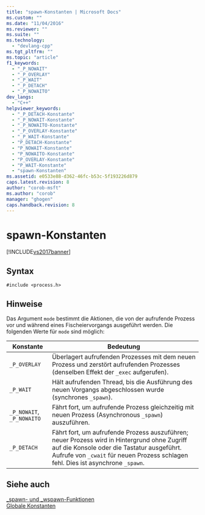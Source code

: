 ```yaml
---
title: "spawn-Konstanten | Microsoft Docs"
ms.custom: ""
ms.date: "11/04/2016"
ms.reviewer: ""
ms.suite: ""
ms.technology: 
  - "devlang-cpp"
ms.tgt_pltfrm: ""
ms.topic: "article"
f1_keywords: 
  - "_P_NOWAIT"
  - "_P_OVERLAY"
  - "_P_WAIT"
  - "_P_DETACH"
  - "_P_NOWAITO"
dev_langs: 
  - "C++"
helpviewer_keywords: 
  - "_P_DETACH-Konstante"
  - "_P_NOWAIT-Konstante"
  - "_P_NOWAITO-Konstante"
  - "_P_OVERLAY-Konstante"
  - "_P_WAIT-Konstante"
  - "P_DETACH-Konstante"
  - "P_NOWAIT-Konstante"
  - "P_NOWAITO-Konstante"
  - "P_OVERLAY-Konstante"
  - "P_WAIT-Konstante"
  - "spawn-Konstanten"
ms.assetid: e0533e88-d362-46fc-b53c-5f193226d879
caps.latest.revision: 8
author: "corob-msft"
ms.author: "corob"
manager: "ghogen"
caps.handback.revision: 8
---
```

# spawn-Konstanten
[!INCLUDE[vs2017banner](../assembler/inline/includes/vs2017banner.md)]

## Syntax  
  
```  
#include <process.h>  
```  
  
## Hinweise  
 Das Argument `mode` bestimmt die Aktionen, die von der aufrufende Prozess vor und während eines Fischeiervorgangs ausgeführt werden.  Die folgenden Werte für `mode` sind möglich:  
  
|Konstante|Bedeutung|  
|---------------|---------------|  
|`_P_OVERLAY`|Überlagert aufrufenden Prozesses mit dem neuen Prozess und zerstört aufrufenden Prozesses \(denselben Effekt der `_exec` aufgerufen\).|  
|`_P_WAIT`|Hält aufrufenden Thread, bis die Ausführung des neuen Vorgangs abgeschlossen wurde \(synchrones `_spawn`\).|  
|`_P_NOWAIT`, `_P_NOWAITO`|Fährt fort, um aufrufende Prozess gleichzeitig mit neuen Prozess \(Asynchronous `_spawn`\) auszuführen.|  
|`_P_DETACH`|Fährt fort, um aufrufende Prozess auszuführen; neuer Prozess wird in Hintergrund ohne Zugriff auf die Konsole oder die Tastatur ausgeführt.  Aufrufe von `_cwait` für neuen Prozess schlagen fehl.  Dies ist asynchrone `_spawn`.|  
  
## Siehe auch  
 [\_spawn\- und \_wspawn\-Funktionen](../c-runtime-library/spawn-wspawn-functions.md)   
 [Globale Konstanten](../c-runtime-library/global-constants.md)